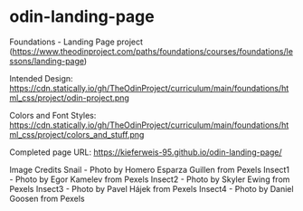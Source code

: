 # odin-landing-page
Foundations - Landing Page project (https://www.theodinproject.com/paths/foundations/courses/foundations/lessons/landing-page)

Intended Design: https://cdn.statically.io/gh/TheOdinProject/curriculum/main/foundations/html_css/project/odin-project.png

Colors and Font Styles: https://cdn.statically.io/gh/TheOdinProject/curriculum/main/foundations/html_css/project/colors_and_stuff.png

Completed page URL: https://kieferweis-95.github.io/odin-landing-page/


Image Credits
Snail - Photo by Homero Esparza Guillen from Pexels
Insect1 - Photo by Egor Kamelev from Pexels
Insect2 - Photo by Skyler Ewing from Pexels
Insect3 - Photo by Pavel Hájek from Pexels
Insect4 - Photo by Daniel Goosen from Pexels